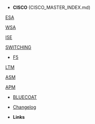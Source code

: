 * **CISCO** (CISCO_MASTER_INDEX.md)

[ESA](ESA)

[WSA](/)

[ISE](/)

[SWITCHING](/)

- [F5](/)

[LTM](/)

[ASM](/)

[APM](/)

- [BLUECOAT](/)

- [Changelog](changelog)



- **Links**
<!-- - [![Github](https://icongram.jgog.in/simple/github.svg?color=808080&size=16)Github](https://github.com/jhildenbiddle/docsify-tabs) -->
<!-- - [![NPM](https://icongram.jgog.in/simple/npm.svg?colored&size=16)NPM](https://www.npmjs.com/package/docsify-tabs)
- [![Twitter](https://icongram.jgog.in/simple/twitter.svg?colored&size=16)@jhildenbiddle](http://twitter.com/jhildenbiddle) -->
